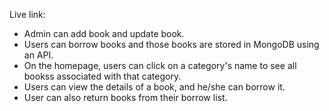 Live link:

- Admin can add book and update book.
- Users can borrow books and those books are stored in MongoDB using an API.
- On the homepage, users can click on a category's name to see all bookss associated with that category.
- Users can view the details of a book, and he/she can borrow it.
- User can also return books from their borrow list.
